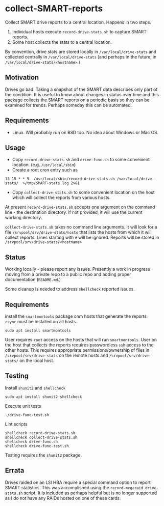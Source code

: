 # collect-SMART-reports

Collect SMART drive reports to a central location. Happens in two steps.

1. Individual hosts execute `record-drive-stats.sh` to capture SMART reports.
1. Some host collects the stats to a central location.

By convention, drive stats are stored locally in `/var/local/drive-stats` and collected centrally in `/var/local/drive-stats` (and perhaps in the future, in `/var/local/drive-stats/<hostname>`.)

## Motivation

Drives go bad. Taking a snapshot of the SMART data describes only part of the condition. It is useful to know about changes in status over time and this package collects the SMART reports on a periodic basis so they can be examined for trends. Perhaps someday this can be automated.

## Requirements

* Linux. Will probably run on BSD too. No idea about Windows or Mac OS.

## Usage

* Copy `record-drive-stats.sh` and `drive-func.sh` to some convenient location. (e.g. `/usr/local/sbin`)
* Create a root cron entry such as

```text
13 15 * * 5  /usr/local/sbin/record-drive-stats.sh /var/local/drive-stats/  >/tmp/SMART-stats.log 2>&1
```

* Copy `collect-drive-stats.sh` to some convenient location on the host which will collect the reports from various hosts.

At present `record-drive-stats.sh` accepts one argument on the command line - the destination directory. If not provided, it will use the current working directory.

`collect-drive-stats.sh` takes no command line arguments. It will look for a file `/srvpool/srv/drive-stats/hosts` that lists the hosts from which it will collect reports. Lines starting with `#` will be ignored. Reports will be stored in `/srvpool/srv/drive-stats/<hostname>`

## Status

Working locally - please report any issues. Presently a work in progress moving from a private repo to a public repo and adding proper documentation (`README.md`.)

Some cleanup is needed to address `shellcheck` reported issues.

## Requirements

install the `smartmontools` package onm hosts that generate the reports. `rsync` must be installed on all hosts.

```text
sudo apt install smartmontools
```

User requires `root` access on the hosts that will run `smartmontools`. User on the host that collects the reports requires passwordless `ssh` access to the other hosts. This requires appropriate permissions/ownership of files in `/srvpool/srv/drive-stats` on the remote hosts and `/srvpool/srv/drive-stats/` on the local host.

## Testing

Install `shunit2` and `shellcheck`

```text
sudo apt install shunit2 shellcheck
```

Execute unit tests

```text
./drive-func-test.sh
```

Lint scripts

```text
shellcheck record-drive-stats.sh
shellcheck collect-drive-stats.sh
shellcheck drive-func.sh
shellcheck drive-func-test.sh
```

Testing requires the `shunit2` package.

## Errata

Drives raided on an LSI HBA require a special command option to report SMART statistics. This was accomplished using the `record-megaraid_drive-stats.sh` script. It is included as perhaps helpful but is no longer supported as I do not have any RAIDs hosted on one of these cards.
